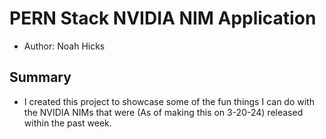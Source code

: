 # PERN Stack NVIDIA NIM Application
- Author: Noah Hicks

## Summary
- I created this project to showcase some of the fun things I can do with the NVIDIA NIMs that were (As of making this on 3-20-24) released within the past week. 